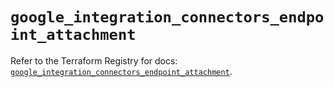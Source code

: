 # `google_integration_connectors_endpoint_attachment`

Refer to the Terraform Registry for docs: [`google_integration_connectors_endpoint_attachment`](https://registry.terraform.io/providers/hashicorp/google-beta/6.15.0/docs/resources/google_integration_connectors_endpoint_attachment).
